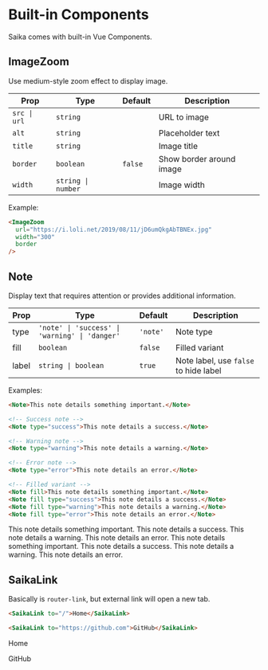 # Built-in Components

Saika comes with built-in Vue Components.

## ImageZoom

Use medium-style zoom effect to display image.

| Prop         | Type               | Default | Description              |
| ------------ | ------------------ | ------- | ------------------------ |
| `src \| url` | `string`           |         | URL to image             |
| `alt`        | `string`           |         | Placeholder text         |
| `title`      | `string`           |         | Image title              |
| `border`     | `boolean`          | `false` | Show border around image |
| `width`      | `string \| number` |         | Image width              |

Example:

```markdown
<ImageZoom
  url="https://i.loli.net/2019/08/11/jD6umQkgAbTBNEx.jpg"
  width="300"
  border
/>
```

<ImageZoom
  url="https://i.loli.net/2019/08/11/jD6umQkgAbTBNEx.jpg"
  width="300"
  border
/>

## Note

Display text that requires attention or provides additional information.

| Prop  | Type                                           | Default  | Description                           |
| ----- | ---------------------------------------------- | -------- | ------------------------------------- |
| type  | `'note' \| 'success' \| 'warning' \| 'danger'` | `'note'` | Note type                             |
| fill  | `boolean`                                      | `false`  | Filled variant                        |
| label | `string \| boolean`                            | `true`   | Note label, use `false` to hide label |

Examples:

```markdown
<Note>This note details something important.</Note>

<!-- Success note -->
<Note type="success">This note details a success.</Note>

<!-- Warning note -->
<Note type="warning">This note details a warning.</Note>

<!-- Error note -->
<Note type="error">This note details an error.</Note>

<!-- Filled variant -->
<Note fill>This note details something important.</Note>
<Note fill type="success">This note details a success.</Note>
<Note fill type="warning">This note details a warning.</Note>
<Note fill type="error">This note details an error.</Note>
```

<Note>This note details something important.</Note>
<Note type="success">This note details a success.</Note>
<Note type="warning">This note details a warning.</Note>
<Note type="error">This note details an error.</Note>
<Note fill>This note details something important.</Note>
<Note fill type="success">This note details a success.</Note>
<Note fill type="warning">This note details a warning.</Note>
<Note fill type="error">This note details an error.</Note>

## SaikaLink

Basically is `router-link`, but external link will open a new tab.

```markdown
<SaikaLink to="/">Home</SaikaLink>

<SaikaLink to="https://github.com">GitHub</SaikaLink>
```

<SaikaLink to="/">Home</SaikaLink>

<SaikaLink to="https://github.com">GitHub</SaikaLink>
